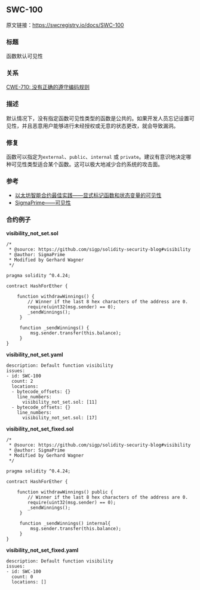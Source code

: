 ## SWC-100
原文链接：https://swcregistry.io/docs/SWC-100

### 标题
函数默认可见性

### 关系
[CWE-710: 没有正确的遵守编码规则](https://cwe.mitre.org/data/definitions/710.html)

### 描述
默认情况下，没有指定函数可见性类型的函数是公共的。如果开发人员忘记设置可见性，并且恶意用户能够进行未经授权或无意的状态更改，就会导致漏洞。

### 修复
函数可以指定为`external`、`public`、`internal` 或 `private`。建议有意识地决定哪种可见性类型适合某个函数。这可以极大地减少合约系统的攻击面。

### 参考
+ [以太坊智能合约最佳实践——显式标记函数和状态变量的可见性](../智能合约安全最佳实践指南/README.md)
+ [SigmaPrime——可见性](https://github.com/sigp/solidity-security-blog#visibility)

### 合约例子
**visibility_not_set.sol**
```
/*
 * @source: https://github.com/sigp/solidity-security-blog#visibility
 * @author: SigmaPrime 
 * Modified by Gerhard Wagner
 */

pragma solidity ^0.4.24;

contract HashForEther {

    function withdrawWinnings() {
        // Winner if the last 8 hex characters of the address are 0. 
        require(uint32(msg.sender) == 0);
        _sendWinnings();
     }

     function _sendWinnings() {
         msg.sender.transfer(this.balance);
     }
}
```

**visibility_not_set.yaml**
```
description: Default function visibility
issues:
- id: SWC-100
  count: 2
  locations:
  - bytecode_offsets: {}
    line_numbers:
      visibility_not_set.sol: [11]
  - bytecode_offsets: {}
    line_numbers:
      visibility_not_set.sol: [17]
```

**visibility_not_set_fixed.sol**
```
/*
 * @source: https://github.com/sigp/solidity-security-blog#visibility
 * @author: SigmaPrime
 * Modified by Gerhard Wagner
 */

pragma solidity ^0.4.24;

contract HashForEther {

    function withdrawWinnings() public {
        // Winner if the last 8 hex characters of the address are 0.
        require(uint32(msg.sender) == 0);
        _sendWinnings();
     }

     function _sendWinnings() internal{
         msg.sender.transfer(this.balance);
     }
}
```

**visibility_not_set_fixed.yaml**
```
description: Default function visibility
issues:
- id: SWC-100
  count: 0
  locations: []
```
